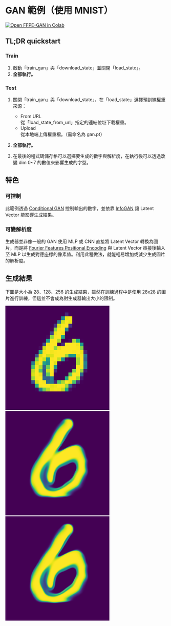 # GAN 範例（使用 MNIST）

[![Open FFPE-GAN in Colab](https://colab.research.google.com/assets/colab-badge.svg)](https://colab.research.google.com/github/toonnyy8/toy/blob/main/dl/gan/gan.ipynb)

## TL;DR quickstart

### Train

1. 啟動「train_gan」與「download_state」並關閉「load_state」。
2. **全部執行。**

### Test

1. 關閉「train_gan」與「download_state」，在「load_state」選擇預訓練權重來源：

    - From URL  
       從「load_state_from_url」指定的連結位址下載權重。
    - Upload  
       從本地端上傳權重檔。（需命名為 gan.pt）

2. **全部執行。**
3. 在最後的程式碼儲存格可以選擇要生成的數字與解析度，在執行後可以透過改變 dim 0~7 的數值來影響生成的字型。

## 特色

### 可控制

此範例透過 [Conditional GAN](https://arxiv.org/abs/1411.1784) 控制輸出的數字，並依靠 [InfoGAN](https://arxiv.org/abs/1606.03657) 讓 Latent Vector 能影響生成結果。

### 可變解析度

生成器並非像一般的 GAN 使用 MLP 或 CNN 直接將 Latent Vector 轉換為圖片，而是將 [Fourier Features Positional Encoding](https://bmild.github.io/fourfeat/index.html) 與 Latent Vector 串接後輸入至 MLP 以生成對應座標的像素值。利用此種做法，就能輕易增加或減少生成圖片的解析度。

## 生成結果

下圖是大小為 28、128、256 的生成結果，雖然在訓練過程中是使用 28x28 的圖片進行訓練，但這並不會成為對生成器輸出大小的限制。

![Six, size=28](./img/six_28.png "Six, size=28")
![Six, size=128](./img/six_128.png "Six, size=128")
![Six, size=256](./img/six_256.png "Six, size=256")
